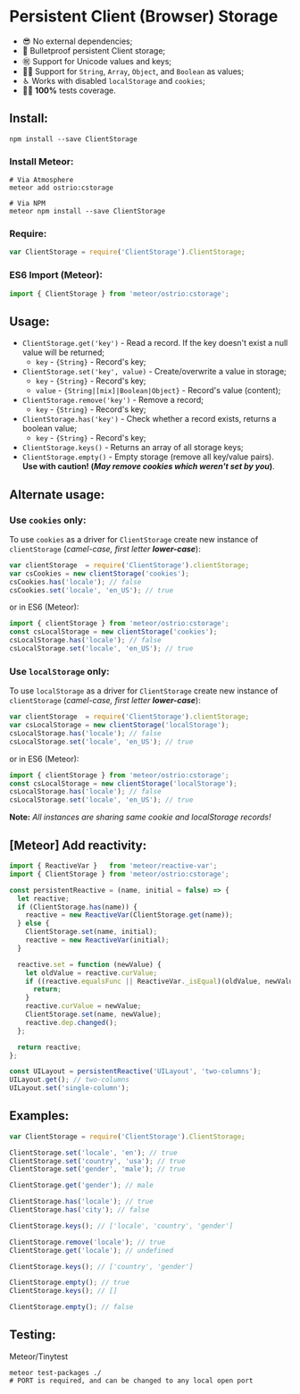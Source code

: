 # Persistent Client (Browser) Storage

- 😎 No external dependencies;
- 💪 Bulletproof persistent Client storage;
- ㊗️ Support for Unicode values and keys;
- 👨‍💻 Support for `String`, `Array`, `Object`, and `Boolean` as values;
- ♿︎ Works with disabled `localStorage` and `cookies`;
- 👷‍♂️ __100%__ tests coverage.

## Install:

```shell
npm install --save ClientStorage
```

### Install Meteor:

```shell
# Via Atmosphere
meteor add ostrio:cstorage
```

```shell
# Via NPM
meteor npm install --save ClientStorage
```

### Require:

```js
var ClientStorage = require('ClientStorage').ClientStorage;
```

### ES6 Import (Meteor):

```js
import { ClientStorage } from 'meteor/ostrio:cstorage';
```

## Usage:

- `ClientStorage.get('key')` - Read a record. If the key doesn't exist a null value will be returned;
  - `key` - `{String}` - Record's key;
- `ClientStorage.set('key', value)` - Create/overwrite a value in storage;
  - `key` - `{String}` - Record's key;
  - `value` - `{String|[mix]|Boolean|Object}` - Record's value (content);
- `ClientStorage.remove('key')` - Remove a record;
  - `key` - `{String}` - Record's key;
- `ClientStorage.has('key')` - Check whether a record exists, returns a boolean value;
  - `key` - `{String}` - Record's key;
- `ClientStorage.keys()` - Returns an array of all storage keys;
- `ClientStorage.empty()` - Empty storage (remove all key/value pairs). __Use with caution! (*May remove cookies which weren't set by you*)__.

## Alternate usage:

### Use `cookies` only:

To use `cookies` as a driver for `ClientStorage` create new instance of `clientStorage` (*camel-case, first letter __lower-case__*):

```js
var clientStorage  = require('ClientStorage').clientStorage;
var csCookies = new clientStorage('cookies');
csCookies.has('locale'); // false
csCookies.set('locale', 'en_US'); // true
```

or in ES6 (Meteor):

```js
import { clientStorage } from 'meteor/ostrio:cstorage';
const csLocalStorage = new clientStorage('cookies');
csLocalStorage.has('locale'); // false
csLocalStorage.set('locale', 'en_US'); // true
```

### Use `localStorage` only:

To use `localStorage` as a driver for `ClientStorage` create new instance of `clientStorage` (*camel-case, first letter __lower-case__*):

```js
var clientStorage  = require('ClientStorage').clientStorage;
var csLocalStorage = new clientStorage('localStorage');
csLocalStorage.has('locale'); // false
csLocalStorage.set('locale', 'en_US'); // true
```

or in ES6 (Meteor):

```js
import { clientStorage } from 'meteor/ostrio:cstorage';
const csLocalStorage = new clientStorage('localStorage');
csLocalStorage.has('locale'); // false
csLocalStorage.set('locale', 'en_US'); // true
```

__Note:__ *All instances are sharing same cookie and localStorage records!*

## [Meteor] Add reactivity:

```js
import { ReactiveVar }   from 'meteor/reactive-var';
import { ClientStorage } from 'meteor/ostrio:cstorage';

const persistentReactive = (name, initial = false) => {
  let reactive;
  if (ClientStorage.has(name)) {
    reactive = new ReactiveVar(ClientStorage.get(name));
  } else {
    ClientStorage.set(name, initial);
    reactive = new ReactiveVar(initial);
  }

  reactive.set = function (newValue) {
    let oldValue = reactive.curValue;
    if ((reactive.equalsFunc || ReactiveVar._isEqual)(oldValue, newValue)) {
      return;
    }
    reactive.curValue = newValue;
    ClientStorage.set(name, newValue);
    reactive.dep.changed();
  };

  return reactive;
};

const UILayout = persistentReactive('UILayout', 'two-columns');
UILayout.get(); // two-columns
UILayout.set('single-column');
```

## Examples:

```js
var ClientStorage = require('ClientStorage').ClientStorage;

ClientStorage.set('locale', 'en'); // true
ClientStorage.set('country', 'usa'); // true
ClientStorage.set('gender', 'male'); // true

ClientStorage.get('gender'); // male

ClientStorage.has('locale'); // true
ClientStorage.has('city'); // false

ClientStorage.keys(); // ['locale', 'country', 'gender']

ClientStorage.remove('locale'); // true
ClientStorage.get('locale'); // undefined

ClientStorage.keys(); // ['country', 'gender']

ClientStorage.empty(); // true
ClientStorage.keys(); // []

ClientStorage.empty(); // false
```

## Testing:

Meteor/Tinytest

```shell
meteor test-packages ./
# PORT is required, and can be changed to any local open port
```
